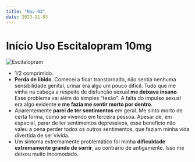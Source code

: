 ```yaml
---
title: "Nov 03"
date: 2023-11-03
---
```


# Início Uso Escitalopram 10mg

![Escitalopram](https://drogariacatarinense.vteximg.com.br/arquivos/ids/177386-800-800/742090.jpg?v=637805524038500000)

- 1/2 comprimido.
- **Perda de libido**. Comecei a ficar transtornado, não sentia nenhuma sensibilidade genital, urinar era algo um pouco difícil. Tudo que me vinha na cabeça a respeito de disfunção sexual **me deixava insano**. Esse problema vai além do simples "tesão". A falta do impulso sexual era algo evidente e **me fazia me sentir morto por dentro**.
- Aparentemente **parei de ter sentimentos** em geral. Me sinto morto de certa forma, como se vivendo em terceira pessoa. Apesar de, em especial, parar de ter sentimentos depressivos, esse benefício não valeu a pena perder todos os outros sentimentos, que faziam minha vida divertida de ser vivida. 
- Um sintoma extremamente problemático foi minha **dificuldade extremamente grande de sorrir**, ao contrário de antigamente. Isso me deixou muito incomodado.

